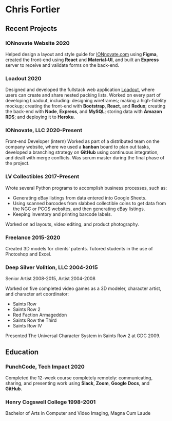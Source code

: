 # Chris Fortier

## Recent Projects

### IONnovate Website 2020

Helped design a layout and style guide for [IONnovate.com](http://www.ionnovate.com/) using **Figma**, created the front-end using **React** and **Material-UI**, and built an **Express** server to receive and validate forms on the back-end.

### Loadout 2020

Designed and developed the fullstack web application [Loadout](https://loadoutapp.herokuapp.com/), where users can create and share nested packing lists. <!--[loadoutapp.herokuapp.com](https://loadoutapp.herokuapp.com/)-->Worked on every part of developing Loadout, including: designing wireframes; making a high-fidelity mockup; creating the front-end with **Bootstrap**, **React**, and **Redux**; creating the back-end with **Node**, **Express**, and **MySQL**; storing data with **Amazon RDS**; and <!--finally -->deploying it to **Heroku**.

### IONnovate, LLC 2020-Present

Front-end Developer (intern)
Worked as part of a distributed team on the company website, where we used a **kanban** board to plan out tasks, developed a branching strategy on **GitHub** using continuous integration, and dealt with merge conflicts. Was scrum master during the final phase of the project.

### LV Collectibles 2017-Present

Wrote several Python programs to accomplish business processes, such as:

-  Generating eBay listings from data entered into Google Sheets.
-  Using scanned barcodes from slabbed collectible coins to get data from the NGC or PCGS websites, and then generating eBay listings.
-  Keeping inventory and printing barcode labels.

Worked on ad layouts, video editing, and product photography.

### Freelance 2015-2020

Created 3D models for clients’ patents.
Tutored students in the use of Photoshop and Excel.

### Deep Silver Volition, LLC 2004-2015

Senior Artist 2008-2015, Artist 2004-2008

Worked on five completed video games as a 3D modeler, character artist, and character art coordinator:

-  Saints Row
-  Saints Row 2
-  Red Faction Armageddon
-  Saints Row the Third
-  Saints Row IV

Presented The Universal Character System in Saints Row 2 at GDC 2009.

## Education

### PunchCode, Tech Impact 2020

<!-- Developed [White Bear](https://oursblanc.herokuapp.com/), a fullstack application that helps users improve their memory by creating flashcards and test themselves using spaced-repetition. -->

Completed the 12-week course completely remotely: communicating, sharing, and presenting work using **Slack**, **Zoom**, **Google Docs**, and **GitHub**.

### Henry Cogswell College 1998-2001

Bachelor of Arts in Computer and Video Imaging, Magna Cum Laude
